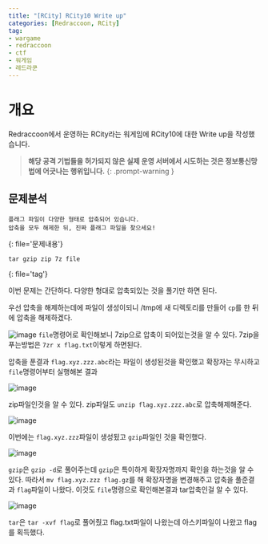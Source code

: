 ```yaml
---
title: "[RCity] RCity10 Write up"
categories: [Redraccoon, RCity]
tag:
- wargame
- redraccoon
- ctf
- 워게임
- 레드라쿤
---
```


# 개요
Redraccoon에서 운영하는 RCity라는 워게임에 RCity10에 대한 Write up을 작성했습니다.


> **해당 공격 기법들을 허가되지 않은 실제 운영 서버에서 시도하는 것은 정보통신망법에 어긋나는 행위입니다.**
{: .prompt-warning }

## 문제분석
```
플래그 파일이 다양한 형태로 압축되어 있습니다.
압축을 모두 해제한 뒤, 진짜 플래그 파일을 찾으세요!

``` 
{: file='문제내용'}



```
tar gzip zip 7z file
```
{: file='tag'}


이번 문제는 간단하다. 다양한 형대로 압축되있는 것을 풀기만 하면 된다.

우선 압축을 해제하는데에 파일이 생성이되니 /tmp에 새 디렉토리를 만들어 `cp`를 한 뒤에 압축을 해제하겠다.

![image](https://Jimin0605.github.io/assets/img/Redraccoon/RCity/28.png) `file`명령어로 확인해보니 7zip으로 압축이 되어있는것을 알 수 있다. 7zip을 푸는방법은 `7zr x flag.txt`이렇게 하면된다.

압축을 푼결과 `flag.xyz.zzz.abc`라는 파일이 생성된것을 확인했고 확장자는 무시하고 `file`명령어부터 실행해본 결과

![image](https://Jimin0605.github.io/assets/img/Redraccoon/RCity/29.png)

zip파일인것을 알 수 있다. zip파일도 `unzip flag.xyz.zzz.abc`로 압축해제해준다. 

![image](https://Jimin0605.github.io/assets/img/Redraccoon/RCity/30.png)

이번에는 `flag.xyz.zzz`파일이 생성됬고 `gzip`파일인 것을 확인했다.


![image](https://Jimin0605.github.io/assets/img/Redraccoon/RCity/31.png)

`gzip`은 `gzip -d`로 풀어주는데 `gzip`은 특이하게 확장자명까지 확인을 하는것을 알 수 있다. 따라서 `mv flag.xyz.zzz flag.gz`를 해 확장자명을 변경해주고 압축을 풀준결과 `flag`파일이 나왔다. 이것도 `file`명령으로 확인해본결과 tar압축인걸 알 수 있다.


![image](https://Jimin0605.github.io/assets/img/Redraccoon/RCity/32.png)

`tar`은 `tar -xvf flag`로 풀어줬고 flag.txt파일이 나왔는데 아스키파일이 나왔고 flag를 획득했다.



